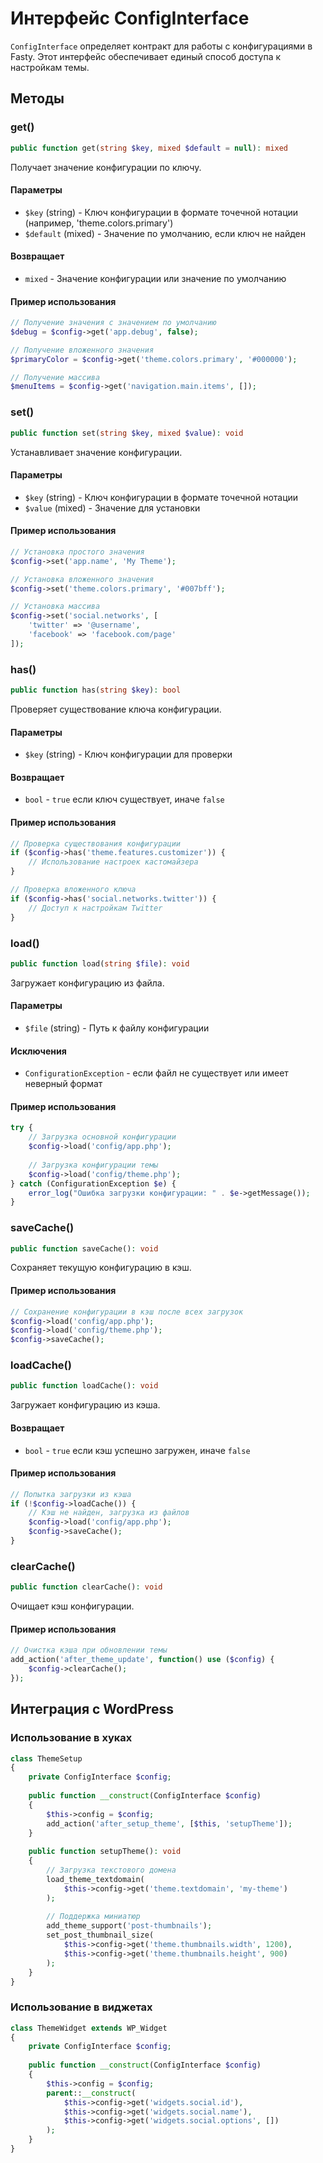 # Интерфейс ConfigInterface

`ConfigInterface` определяет контракт для работы с конфигурациями в Fasty. Этот интерфейс обеспечивает единый способ доступа к настройкам темы.

## Методы

### get()

```php
public function get(string $key, mixed $default = null): mixed
```

Получает значение конфигурации по ключу.

#### Параметры
- `$key` (string) - Ключ конфигурации в формате точечной нотации (например, 'theme.colors.primary')
- `$default` (mixed) - Значение по умолчанию, если ключ не найден

#### Возвращает
- `mixed` - Значение конфигурации или значение по умолчанию

#### Пример использования
```php
// Получение значения с значением по умолчанию
$debug = $config->get('app.debug', false);

// Получение вложенного значения
$primaryColor = $config->get('theme.colors.primary', '#000000');

// Получение массива
$menuItems = $config->get('navigation.main.items', []);
```

### set()

```php
public function set(string $key, mixed $value): void
```

Устанавливает значение конфигурации.

#### Параметры
- `$key` (string) - Ключ конфигурации в формате точечной нотации
- `$value` (mixed) - Значение для установки

#### Пример использования
```php
// Установка простого значения
$config->set('app.name', 'My Theme');

// Установка вложенного значения
$config->set('theme.colors.primary', '#007bff');

// Установка массива
$config->set('social.networks', [
    'twitter' => '@username',
    'facebook' => 'facebook.com/page'
]);
```

### has()

```php
public function has(string $key): bool
```

Проверяет существование ключа конфигурации.

#### Параметры
- `$key` (string) - Ключ конфигурации для проверки

#### Возвращает
- `bool` - `true` если ключ существует, иначе `false`

#### Пример использования
```php
// Проверка существования конфигурации
if ($config->has('theme.features.customizer')) {
    // Использование настроек кастомайзера
}

// Проверка вложенного ключа
if ($config->has('social.networks.twitter')) {
    // Доступ к настройкам Twitter
}
```

### load()

```php
public function load(string $file): void
```

Загружает конфигурацию из файла.

#### Параметры
- `$file` (string) - Путь к файлу конфигурации

#### Исключения
- `ConfigurationException` - если файл не существует или имеет неверный формат

#### Пример использования
```php
try {
    // Загрузка основной конфигурации
    $config->load('config/app.php');
    
    // Загрузка конфигурации темы
    $config->load('config/theme.php');
} catch (ConfigurationException $e) {
    error_log("Ошибка загрузки конфигурации: " . $e->getMessage());
}
```

### saveCache()

```php
public function saveCache(): void
```

Сохраняет текущую конфигурацию в кэш.

#### Пример использования
```php
// Сохранение конфигурации в кэш после всех загрузок
$config->load('config/app.php');
$config->load('config/theme.php');
$config->saveCache();
```

### loadCache()

```php
public function loadCache(): void
```

Загружает конфигурацию из кэша.

#### Возвращает
- `bool` - `true` если кэш успешно загружен, иначе `false`

#### Пример использования
```php
// Попытка загрузки из кэша
if (!$config->loadCache()) {
    // Кэш не найден, загрузка из файлов
    $config->load('config/app.php');
    $config->saveCache();
}
```

### clearCache()

```php
public function clearCache(): void
```

Очищает кэш конфигурации.

#### Пример использования
```php
// Очистка кэша при обновлении темы
add_action('after_theme_update', function() use ($config) {
    $config->clearCache();
});
```

## Интеграция с WordPress

### Использование в хуках

```php
class ThemeSetup
{
    private ConfigInterface $config;
    
    public function __construct(ConfigInterface $config)
    {
        $this->config = $config;
        add_action('after_setup_theme', [$this, 'setupTheme']);
    }
    
    public function setupTheme(): void
    {
        // Загрузка текстового домена
        load_theme_textdomain(
            $this->config->get('theme.textdomain', 'my-theme')
        );
        
        // Поддержка миниатюр
        add_theme_support('post-thumbnails');
        set_post_thumbnail_size(
            $this->config->get('theme.thumbnails.width', 1200),
            $this->config->get('theme.thumbnails.height', 900)
        );
    }
}
```

### Использование в виджетах

```php
class ThemeWidget extends WP_Widget
{
    private ConfigInterface $config;
    
    public function __construct(ConfigInterface $config)
    {
        $this->config = $config;
        parent::__construct(
            $this->config->get('widgets.social.id'),
            $this->config->get('widgets.social.name'),
            $this->config->get('widgets.social.options', [])
        );
    }
}
```


